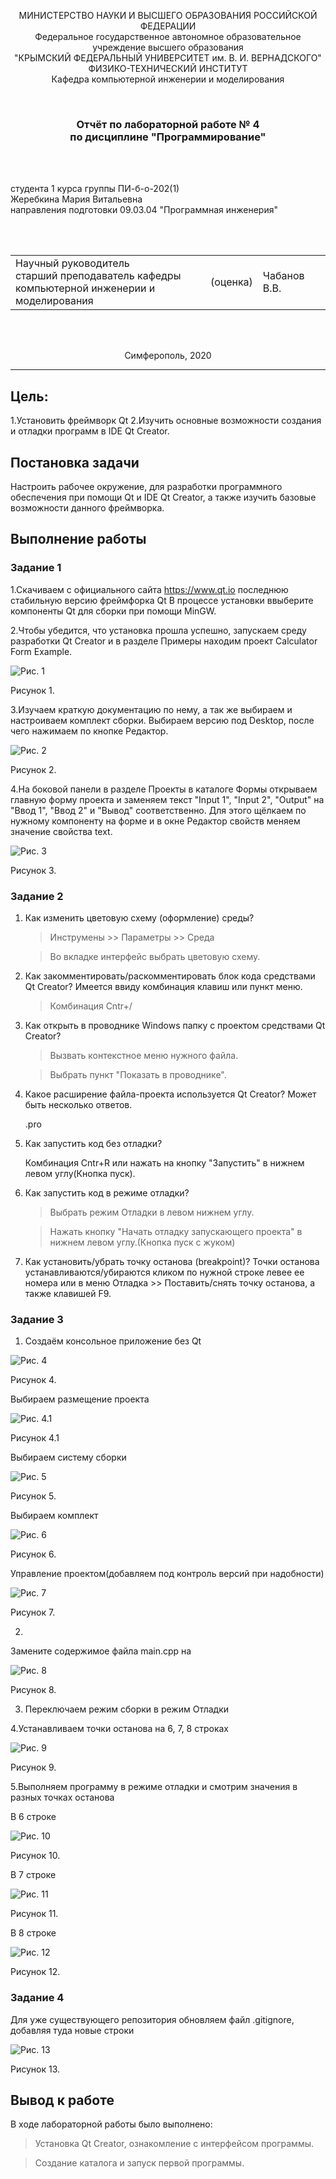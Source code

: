 <p align="center">МИНИСТЕРСТВО НАУКИ  И ВЫСШЕГО ОБРАЗОВАНИЯ РОССИЙСКОЙ ФЕДЕРАЦИИ<br>
Федеральное государственное автономное образовательное учреждение высшего образования<br>
"КРЫМСКИЙ ФЕДЕРАЛЬНЫЙ УНИВЕРСИТЕТ им. В. И. ВЕРНАДСКОГО"<br>
ФИЗИКО-ТЕХНИЧЕСКИЙ ИНСТИТУТ<br>
Кафедра компьютерной инженерии и моделирования</p>
<br>

<h3 align="center">Отчёт по лабораторной работе № 4<br> по дисциплине "Программирование"</h3>
<br><br>

<p>студента 1 курса группы ПИ-б-о-202(1)<br>
Жеребкина Мария Витальевна<br>
направления подготовки 09.03.04 "Программная инженерия"</p>

<br><br>

<table>
<tr><td>Научный руководитель<br> старший преподаватель кафедры<br> компьютерной инженерии и моделирования</td>
<td>(оценка)</td>
<td>Чабанов В.В.</td>
</tr>
</table>
<br><br>

<p align="center">Симферополь, 2020</p>
<hr>

## Цель:

1.Установить фреймворк Qt
2.Изучить основные возможности создания и отладки программ в IDE Qt Creator.

## Постановка задачи
Настроить рабочее окружение, для разработки программного обеспечения при помощи Qt и IDE Qt Creator, а также 
изучить базовые возможности данного фреймворка.

## Выполнение работы

### Задание 1

1.Cкачиваем с официального сайта https://www.qt.io последнюю стабильную версию фреймфорка Qt
В процессе установки ввыберите компоненты Qt для сборки при помощи MinGW.
 
2.Чтобы убедится, что установка прошла успешно, запускаем среду разработки Qt Creator и в разделе Примеры находим проект
Calculator Form Example.

![Рис. 1](https://github.com/Marie2003Mary/Programming/blob/master/lab/04/image/4.з1.3.jpg?raw=true)

Рисунок 1.

3.Изучаем краткую документацию по нему, а так же выбираем и настроиваем комплект сборки. Выбираем версию под Desktop, после чего нажимаем по кнопке Редактор.

![Рис. 2](https://github.com/Marie2003Mary/Programming/blob/master/lab/04/image/4.з1.4.jpg?raw=true)

Рисунок 2.

4.На боковой панели в разделе Проекты в каталоге Формы открываем главную форму проекта и заменяем текст "Input 1", "Input 2", "Output" на "Ввод 1", "Ввод 2" и "Вывод" соответственно. 
Для этого щёлкаем по нужному компоненту на форме и в окне Редактор свойств меняем значение свойства text.

![Рис. 3](https://github.com/Marie2003Mary/Programming/blob/master/lab/04/image/4.з1.5.jpg?raw=true)

Рисунок 3.

### Задание 2

1. Как изменить цветовую схему (оформление) среды?

    > Инструмены >> Параметры >> Среда
	
    > Во вкладке интерфейс выбрать цветовую схему.
	
2. Как закомментировать/раскомментировать блок кода средствами Qt Creator? Имеется ввиду комбинация клавиш или пункт меню.

    > Комбинация Cntr+/
	
3. Как открыть в проводнике Windows папку с проектом средствами Qt Creator?

    > Вызвать контекстное меню нужного файла.
	
	> Выбрать пункт "Показать в проводнике".
	
4. Какое расширение файла-проекта используется Qt Creator? Может быть несколько ответов.

    .pro
	
5. Как запустить код без отладки?

    Комбинация Cntr+R или нажать на кнопку "Запустить" в нижнем левом углу(Кнопка пуск).
6. Как запустить код в режиме отладки?

    > Выбрать режим Отладки в левом нижнем углу.
	
    > Нажать кнопку "Начать отладку запускающего проекта" в нижнем левом углу.(Кнопка пуск с жуком)
	
7. Как установить/убрать точку останова (breakpoint)?
    Точки останова устанавливаются/убираются кликом по нужной строке левее ее номера или в меню Отладка >> Поставить/снять точку останова, а также клавишей F9.

### Задание 3

1. Создаём консольное приложение без Qt

![Рис. 4](https://github.com/Marie2003Mary/Programming/blob/master/lab/04/image/4.з3.1.jpg?raw=true)

Рисунок 4.

Выбираем размещение проекта

![Рис. 4.1](https://github.com/Marie2003Mary/Programming/blob/master/lab/04/image/4.з3.1.1.jpg?raw=true)

Рисунок 4.1

Выбираем систему сборки

![Рис. 5](https://github.com/Marie2003Mary/Programming/blob/master/lab/04/image/4.з3.1.2.jpg?raw=true)

Рисунок 5.

Выбираем комплект 

![Рис. 6](https://github.com/Marie2003Mary/Programming/blob/master/lab/04/image/4.з3.1.3.jpg?raw=true)

Рисунок 6.

Управление проектом(добавляем под контроль версий при надобности)

![Рис. 7](https://github.com/Marie2003Mary/Programming/blob/master/lab/04/image/4.з3.1.4.jpg?raw=true)

Рисунок 7.

2.

Замените содержимое файла main.cpp на 

![Рис. 8](https://github.com/Marie2003Mary/Programming/blob/master/lab/04/image/4.з3.2.1.jpg?raw=true)

Рисунок 8.

3. Переключаем режим сборки в режим Отладки

4.Устанавливаем точки останова на 6, 7, 8 строках

![Рис. 9](https://github.com/Marie2003Mary/Programming/blob/master/lab/04/image/4.з3.4.jpg?raw=true)

Рисунок 9.

5.Выполняем программу в режиме отладки и смотрим значения в разных точках останова

В 6 строке

![Рис. 10](https://github.com/Marie2003Mary/Programming/blob/master/lab/04/image/4.з3.6-6.jpg?raw=true)

Рисунок 10.

В 7 строке

![Рис. 11](https://github.com/Marie2003Mary/Programming/blob/master/lab/04/image/4.з3.6-7.jpg?raw=true)

Рисунок 11.

В 8 строке

![Рис. 12](https://github.com/Marie2003Mary/Programming/blob/master/lab/04/image/4.з3.6-8.jpg?raw=true)

Рисунок 12.


### Задание 4

Для уже существующего репозитория обновляем файл .gitignore, добавляя туда новые строки

![Рис. 13](https://github.com/Marie2003Mary/Programming/blob/master/lab/04/image/4.з4.jpg?raw=true)

Рисунок 13.

 <h2>Вывод к работе</h2>

В ходе лабораторной работы было выполнено:

>Установка Qt Creator, ознакомление с интерфейсом программы.

>Создание каталога и запуск первой программы.
